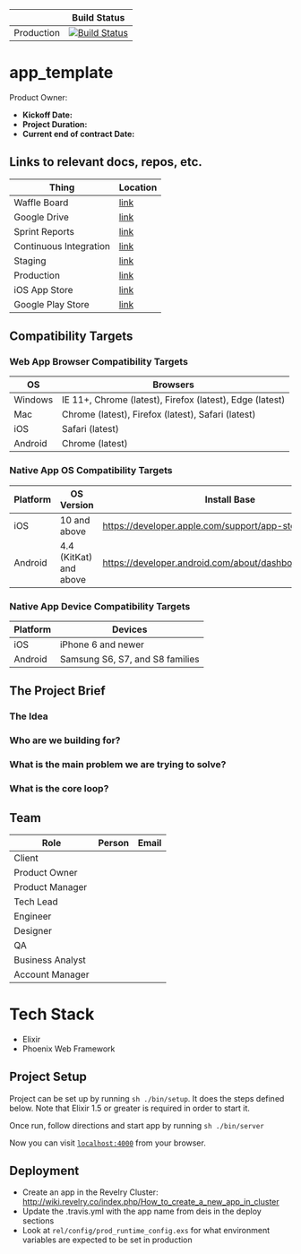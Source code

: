 |            | Build Status                                                                                                                                                                                   |
| ---------- | ---------------------------------------------------------------------------------------------------------------------------------------------------------------------------------------------- |
| Production | [![Build Status](https://travis-ci.com/revelrylabs/revelry_phoenix_app_template.svg?token=eDnMwv6sT4GHB9E2RzXt&branch=master)](https://travis-ci.com/revelrylabs/revelry_phoenix_app_template) |

# app_template

Product Owner:

- **Kickoff Date:**
- **Project Duration:**
- **Current end of contract Date:**

## Links to relevant docs, repos, etc.

| Thing                  | Location |
| ---------------------- | -------- |
| Waffle Board           | [link]() |
| Google Drive           | [link]() |
| Sprint Reports         | [link]() |
| Continuous Integration | [link]() |
| Staging                | [link]() |
| Production             | [link]() |
| iOS App Store          | [link]() |
| Google Play Store      | [link]() |

## Compatibility Targets

### Web App Browser Compatibility Targets

| OS      | Browsers                                                 |
| ------- | -------------------------------------------------------- |
| Windows | IE 11+, Chrome (latest), Firefox (latest), Edge (latest) |
| Mac     | Chrome (latest), Firefox (latest), Safari (latest)       |
| iOS     | Safari (latest)                                          |
| Android | Chrome (latest)                                          |

### Native App OS Compatibility Targets

| Platform | OS Version             | Install Base                                              |
| -------- | ---------------------- | --------------------------------------------------------- |
| iOS      | 10 and above           | https://developer.apple.com/support/app-store/            |
| Android  | 4.4 (KitKat) and above | https://developer.android.com/about/dashboards/index.html |

### Native App Device Compatibility Targets

| Platform | Devices                         |
| -------- | ------------------------------- |
| iOS      | iPhone 6 and newer              |
| Android  | Samsung S6, S7, and S8 families |

## The Project Brief

### The Idea

### Who are we building for?

### What is the main problem we are trying to solve?

### What is the core loop?

## Team

| Role             | Person | Email |
| ---------------- | ------ | ----- |
| Client           |        |
| Product Owner    |        |
| Product Manager  |        |
| Tech Lead        |        |
| Engineer         |        |
| Designer         |        |
| QA               |        |
| Business Analyst |        |
| Account Manager  |        |

# Tech Stack

- Elixir
- Phoenix Web Framework

## Project Setup

Project can be set up by running `sh ./bin/setup`. It does the steps defined below.
Note that Elixir 1.5 or greater is required in order to start it.

Once run, follow directions and start app by running `sh ./bin/server`

Now you can visit [`localhost:4000`](http://localhost:4000) from your browser.

## Deployment

- Create an app in the Revelry Cluster: http://wiki.revelry.co/index.php/How_to_create_a_new_app_in_cluster
- Update the .travis.yml with the app name from deis in the deploy sections
- Look at `rel/config/prod_runtime_config.exs` for what environment variables are expected to be set in production

